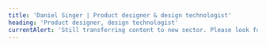 ```yaml
---
title: 'Daniel Singer | Product designer & design technologist'
heading: 'Product designer, design technologist'
currentAlert: 'Still transferring content to new sector. Please look forward to it!'
---
```

